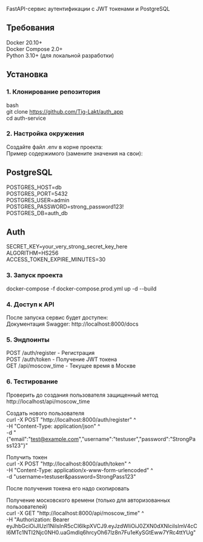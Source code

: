  FastAPI-сервис аутентификации с JWT токенами и PostgreSQL  

## Требования 
Docker 20.10+  
Docker Compose 2.0+  
Python 3.10+ (для локальной разработки)  

## Установка

### 1. Клонирование репозитория
  
bash  
git clone https://github.com/Tig-Lakt/auth_app  
cd auth-service  

### 2. Настройка окружения 
 
Создайте файл .env в корне проекта:  
Пример содержимого (замените значения на свои):  

## PostgreSQL  
POSTGRES_HOST=db  
POSTGRES_PORT=5432  
POSTGRES_USER=admin  
POSTGRES_PASSWORD=strong_password123!  
POSTGRES_DB=auth_db  

## Auth  
SECRET_KEY=your_very_strong_secret_key_here  
ALGORITHM=HS256  
ACCESS_TOKEN_EXPIRE_MINUTES=30  
 
### 3. Запуск проекта  

docker-compose -f docker-compose.prod.yml up -d --build  

### 4. Доступ к API   
 
После запуска сервис будет доступен:  
Документация Swagger: http://localhost:8000/docs  

### 5. Эндпоинты  
 
POST /auth/register - Регистрация  
POST /auth/token - Получение JWT токена  
GET /api/moscow_time - Текущее время в Москве  

### 6. Тестирование  

Проверить до создания пользователя защищенный метод  
http://localhost/api/moscow_time  

Создать нового пользователя  
curl -X POST "http://localhost:8000/auth/register" ^  
-H "Content-Type: application/json" ^  
-d "{\"email\":\"test@example.com\",\"username\":\"testuser\",\"password\":\"StrongPass123\"}" 

Получить токен  
curl -X POST "http://localhost:8000/auth/token" ^  
-H "Content-Type: application/x-www-form-urlencoded" ^  
-d "username=testuser&password=StrongPass123"  

После получения токена его надо скопировать  

Получение московского времени (только для авторизованных пользователей)  
curl -X GET "http://localhost:8000/api/moscow_time" ^  
-H "Authorization: Bearer eyJhbGciOiJIUzI1NiIsInR5cCI6IkpXVCJ9.eyJzdWIiOiJ0ZXN0dXNlciIsImV4cCI6MTc1NTI2Njc0NH0.uaGmdlq6hrcyOh67lz8n7Fu1eKySGtEww7YRc4ttYUg"  
